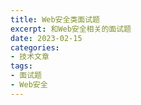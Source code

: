 ```yaml
---
title: Web安全类面试题
excerpt: 和Web安全相关的面试题
date: 2023-02-15
categories:
- 技术文章
tags:
- 面试题
- Web安全
---
```





